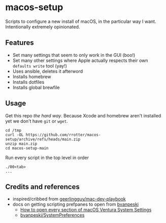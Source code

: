 macos-setup
===========

Scripts to configure a new install of macOS, in the particular way I want. Intentionally extremely opinionated.

Features
--------
- Set many settings that seem to only work in the GUI (boo!)
- Set many other settings where Apple actually respects their own `defaults write` tool (yay!)
- Uses ansible, deletes it afterword
- Installs homebrew
- Installs dotfiles
- Installs global brewfile

Usage
-----
Get this repo _the hard way_. Because Xcode and homebrew aren't installed yet we don't have `git` or `wget`.
```
cd /tmp
curl -OL https://github.com/rrotter/macos-setup/archive/refs/heads/main.zip
unzip main.zip
cd macos-setup-main
```
Run every script in the top level in order
```
./00<tab>
...
```

Credits and references
----------------------
- inspired/cribbed from [geerlingguy/mac-dev-playbook](https://github.com/geerlingguy/mac-dev-playbook)
- docs on getting scripting prefpanes to open from [bvanpeski](https://github.com/bvanpeski)
  - [How to open every section of macOS Ventura System Settings](https://www.macosadventures.com/2022/12/05/how-to-open-every-section-of-macos-ventura-system-settings/)
  - [bvanpeski/SystemPreferences](https://github.com/bvanpeski/SystemPreferences)
